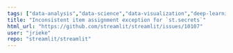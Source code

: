 ```yaml
---
tags: ["data-analysis","data-science","data-visualization","deep-learning","developer-tools","featurest.secrets","machine-learning","priorityP3","python","statusconfirmed","streamlit","typebug"]
title: "Inconsistent item assignment exception for `st.secrets`"
html_url: "https://github.com/streamlit/streamlit/issues/10107"
user: "jrieke"
repo: "streamlit/streamlit"
---
```


